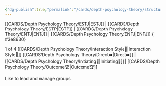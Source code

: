 ```yaml
---
{"dg-publish":true,"permalink":"/cards/depth-psychology-theory/structure/","created":"2022-12-31T00:02:04.467+01:00","updated":"2023-04-25T11:17:44.318+02:00"}
---
```



[[CARDS/Depth Psychology Theory/ESTJ\|ESTJ]] | [[CARDS/Depth Psychology Theory/ESTP\|ESTP]] | [[CARDS/Depth Psychology Theory/ENTJ\|ENTJ]] | [[CARDS/Depth Psychology Theory/ENFJ\|ENFJ]]
{ #3e8630}


1 of 4 [[CARDS/Depth Psychology Theory/Interaction Style💬\|Interaction Style💬]]
[[CARDS/Depth Psychology Theory/Direct➡️\|Direct➡️]] | [[CARDS/Depth Psychology Theory/Initiating👋\|Initiating👋]] | [[CARDS/Depth Psychology Theory/Outcome🏆\|Outcome🏆]]

Like to lead and manage groups
